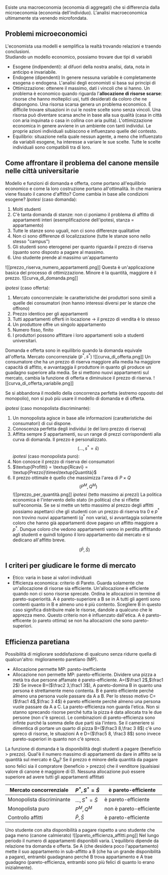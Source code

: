 Esiste una macroeconomia (economia di aggregati) che si differenzia dalla microeconomia (economia dell'individuo). L'analisi macroeconomica ultimamente sta venendo microfondata.
## Problemi microeconomici
L'economista usa modelli e semplifica la realtà trovando relazioni e traendo conclusioni.  
Studiando un modello economico, possiamo trovare due tipi di variabili
- Esogene (indipendenti): al difuori della nostra analisi, data, nota in anticipo e invariabile.
- Endogene (dipendenti)
In genere nessuna variabile è completamente esogena o endogena.
L'analisi degli economisti si basa sui principi di
- Ottimizzazione: ottenere il massimo, dati i vincoli che si hanno. Un problema è economico quando riguarda l'**allocazione di risorse scarse**: risorse che hanno molteplici usi, tutti desiderati da coloro che ne dispongono. Una risorsa scarsa genera un problema economico. È difficile trovare situazioni in cui le nostre scelte sono senza vincoli. Una risorsa può diventare scarsa anche in base alla sua qualità (casa in città con aria inquinata o casa in collina con aria pulita).
L'ottimizzazione economica in genere avviene in un ambiente con tanti individui. Le proprie azioni individuali subiscono e influenzano quelle del contesto. 
- Equilibrio: situazione nella quale nessun agente, a meno che influenzato da variabili esogene, ha interesse a variare le sue scelte. Tutte le scelte individuali sono compatibili tra di loro.
## Come affrontare il problema del canone mensile nelle città universitarie
Modello e funzioni di domanda e offerta, come portano all'equilibrio economico e come la loro costruzione portano all'ottimalità. 
In che maniera viene fissato il canone d'affitto?
Come cambia in base alle condizioni esogene?
*Ipotesi* (caso domanda):
1. Molti studenti 
2. C'è tanta domanda di stanze: non ci poniamo il problema di affitto di appartamenti interi (esemplificazione dell'ipotesi, stanza = appartamento)
3. Tutte le stanze sono uguali, non ci sono differenze qualitative
4. Non ci sono differenze di localizzazione (tutte le stanze sono nello stesso "campus")
5. Gli studenti sono eterogenei per quanto riguarda il prezzo di riserva (quanto sono disposto a pagare al massimo.
6. Uno studente prende al massimo un'appartamento

![[prezzo_riserva_numero_appartamenti.png]]
Questa è un'applicazione basica del processo di ottimizzazione. Minore è la quantità, maggiore è il prezzo.
![[curva_di_domanda.png]]

*ipotesi* (caso offerta):
1. Mercato concorrenziale: le caratteristiche dei produttori sono simili a quelle dei consumatori (non hanno interessi diversi per le stanze che offrono)
2. Prezzo identico per gli appartamenti
3. Tutti appartamenti offerti in locazione $\rightarrow$ il prezzo di vendita è lo stesso
4. Un produttore offre un singolo appartamento
5. Numero fisso, finito
6. I produttori possono affittare i loro appartamenti solo a studenti universitari.

Domanda e offerta sono in equilibrio quando la domanda equivale all'offerta.
Mercato concorrenziale ($p^*,s^*$)
![[curva_di_offerta.png]]
Un consumatore che ha un prezzo di riserva maggiore alla media ha maggiore capacità di affitto, e avvantaggia il produttore in quanto gli produce un guadagno superiore alla media.
Se si mettono nuovi appartamenti sul mercato, cambia la funzione di offerta e diminuisce il prezzo di riserva.
![[curva_di_offerta_variabile.png]]

Se si abbandona il modello della concorrenza perfetta (estremo opposto del monopolio), non si può più usare il modello di domanda e di offerta.

*ipotesi* (caso monopolista discriminante):
1. Un monopolista agisce in base alle informazioni (caratteristiche dei consumatori) di cui dispone.
2. Conoscenza perfetta degli individui (e del loro prezzo di riserva)
3. Affitta sempre $S$ appartamenti, su un range di prezzi corrispondenti alla curva di domanda. Il prezzo è personalizzato.
$$(\dots,s^*=\bar{s})$$
*ipotesi* (caso monopolista puro):
1. Non conosce il prezzo di riserva dei consumatori
2. $\textup{Profitti} = \textup{Ricavi} = \textup{Prezzo}\times\textup{Quantità}$
3. Il prezzo ottimale è quello che massimizza l'area di $P\times Q$
$$(P^M,Q^M)$$
![[prezzo_per_quantità.png]]
*ipotesi* (tetto massimo ai prezzi)
La politica economica è l'intervento dello stato (in politica) che si riflette sull'economia.
Se se si mette un tetto massimo al prezzo degli affitti possiamo aspettarci che gli studenti con un prezzo di riserva tra $0$ e $p^*$ non trovino nuovi appartamenti ($q^*$ non varia), si avvantaggia solamente coloro che hanno già appartamenti dove pagano un affitto maggiore a $p^*$. Dunque coloro che vedono appartamenti vanno in perdita affittando agli studenti e quindi tolgono il loro appartamento dal mercato e si dedicano all'affitto breve.

$$(\bar P,\bar S)$$
## I criteri per giudicare le forme di mercato
- Etico: varia in base ai valori individuali
- Efficienza economica: criterio di Pareto.
Guarda solamente che un'allocazione di risorse sia efficiente. Un'allocazione è efficiente quando non ci sono risorse sprecate. Ordina le allocazioni in termine di pareto-superiorità.
A è pareto-superiore a B se in A tutti gli agenti sono contenti quanto in B e almeno uno è più contento.
Scegliere B in questo caso significa distribuire male le risorse, dandole a qualcuno che le apprezza meno. Questo criterio non è influenzato dall'etica. A è pareto-efficente (o pareto ottima) se non ha allocazioni che sono pareto-superiori.
## Efficienza paretiana
Possibilità di migliorare soddisfazione di qualcuno senza ridurre quella di qualcun'altro: miglioramento paretiano (MP).
- Allocazione permette MP: pareto-inefficiente
- Allocazione non permette MP: pareto-efficiente.
Dividere una pizza a metà tra due persone affamate è pareto-efficiente. A=($\frac1 2$,$\frac1 2$)
Se invece B=($\frac2 3,\frac1 3$), A pareto-domina B in quanto una persona è strettamente meno contenta.
B è pareto efficiente perché almeno una persona vuole passare da A a B.
Per lo stesso motivo C=($\frac1 4$,$\frac 3 4$) è pareto efficiente perchè almeno una persona vuole passare da A a C. La pareto-efficienza non guarda l'etica. Non si stanno sprecando risorse perché tutta la pizza è data allocata tra le due persone (non c'è spreco).
Le combinazioni di pareto-efficienza sono infinte purché la somma delle due parti sia l'intero.
Se il cameriere si dimentica di portare un quarto di pizza B=($\frac3 8,\frac 3 8$) c'è uno spreco di risorse, le situazioni A e D=($\frac5 8, \frac3 8$) sono invece pareto-superiori in quanto non c'è spreco.

La funzione di domanda è la disponibilità degli studenti a pagare (beneficio > prezzo). Qual'è il numero massimo di appartamenti da dare in affitto se la quantità sul mercato è $Q_M$?
Se il prezzo è minore della quantità da pagare sono felici sia il compratore (beneficio > prezzo) che il venditore (qualsiasi valore di canone è maggiore di 0).
Nessuna allocazione può essere superiore ad avere tutti gli appartamenti affittati

|Mercato concorrenziale|$P^*,S^*=\bar S$|è pareto-efficiente|
|---|---|---|
|Monopolista discriminante|$\dots,S^*=\bar S$|è pareto-efficiente|
|Monopolista puro|$P^M,Q^M$|non è pareto-efficiente|
|Controllo affitti|$\bar P,\bar S$|è pareto-efficiente|

Uno studente con alta disponibilità a pagare rispetto a uno studente che paga meno (canone calmierato)
![[pareto_efficienza_affitti.png]]
Nel lungo periodo il numero di appartamenti disponibili varia. L'equilibrio dipende da relazione tra domanda e offerta.
Se A (che desidera poco l'appartamento) mette il suo appartamento in sub-affitto a B (che ha un grande disponibilità a pagare), entrambi guadagnano perché B trova appartamento e A trae guadagno (pareto-efficienza, entrambi sono più felici di quanto lo erano inizialmente). 